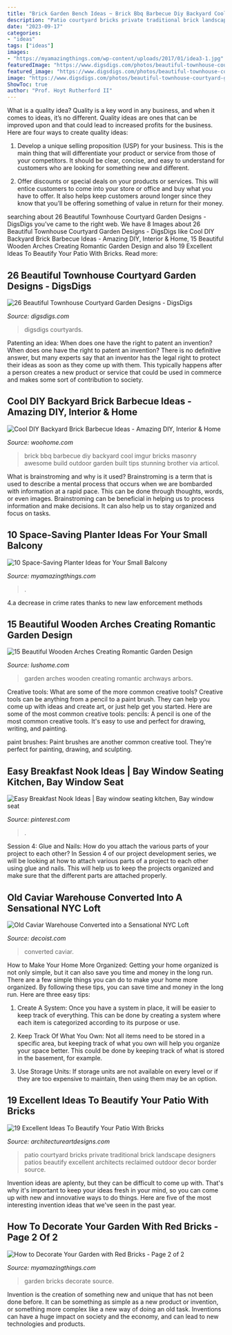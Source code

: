 ```yaml
---
title: "Brick Garden Bench Ideas ~ Brick Bbq Barbecue Diy Backyard Cool Imgur Bricks Masonry Awesome Build Outdoor Garden Built Tips Stunning Brother Via Articol"
description: "Patio courtyard bricks private traditional brick landscape designers patios beautify excellent architects reclaimed outdoor decor border source"
date: "2023-09-17"
categories:
- "ideas"
tags: ["ideas"]
images:
- "https://myamazingthings.com/wp-content/uploads/2017/01/idea3-1.jpg"
featuredImage: "https://www.digsdigs.com/photos/beautiful-townhouse-courtyard-garden-designs-25-554x738.jpg"
featured_image: "https://www.digsdigs.com/photos/beautiful-townhouse-courtyard-garden-designs-25-554x738.jpg"
image: "https://www.digsdigs.com/photos/beautiful-townhouse-courtyard-garden-designs-25-554x738.jpg"
ShowToc: true
author: "Prof. Hoyt Rutherford II"
---
```



What is a quality idea?
Quality is a key word in any business, and when it comes to ideas, it’s no different. Quality ideas are ones that can be improved upon and that could lead to increased profits for the business. Here are four ways to create quality ideas:
1. Develop a unique selling proposition (USP) for your business. This is the main thing that will differentiate your product or service from those of your competitors. It should be clear, concise, and easy to understand for customers who are looking for something new and different.

2. Offer discounts or special deals on your products or services. This will entice customers to come into your store or office and buy what you have to offer. It also helps keep customers around longer since they know that you’ll be offering something of value in return for their money.


	

		
searching about 26 Beautiful Townhouse Courtyard Garden Designs - DigsDigs you've came to the right web. We have 8 Images about 26 Beautiful Townhouse Courtyard Garden Designs - DigsDigs like Cool DIY Backyard Brick Barbecue Ideas - Amazing DIY, Interior &amp; Home, 15 Beautiful Wooden Arches Creating Romantic Garden Design and also 19 Excellent Ideas To Beautify Your Patio With Bricks. Read more:
		
    
## 26 Beautiful Townhouse Courtyard Garden Designs - DigsDigs

<img loading=lazy src="https://www.digsdigs.com/photos/beautiful-townhouse-courtyard-garden-designs-25-554x738.jpg" onerror="this.onerror=null;this.src='https://tse4.mm.bing.net/th?id=OIP.z3yihwFFtHafwOamh2D12wHaJ3&amp;pid=15.1';" alt="26 Beautiful Townhouse Courtyard Garden Designs - DigsDigs">

_Source: digsdigs.com_

>digsdigs courtyards. 

	

Patenting an idea: When does one have the right to patent an invention?
When does one have the right to patent an invention? There is no definitive answer, but many experts say that an inventor has the legal right to protect their ideas as soon as they come up with them. This typically happens after a person creates a new product or service that could be used in commerce and makes some sort of contribution to society.

    
## Cool DIY Backyard Brick Barbecue Ideas - Amazing DIY, Interior &amp; Home

<img loading=lazy src="https://www.woohome.com/wp-content/uploads/2016/02/brick-barbecue-tips-10-1.jpg" onerror="this.onerror=null;this.src='https://tse3.mm.bing.net/th?id=OIP.HKiAvF7dR7WWB2mcejf30AHaJ4&amp;pid=15.1';" alt="Cool DIY Backyard Brick Barbecue Ideas - Amazing DIY, Interior &amp; Home">

_Source: woohome.com_

>brick bbq barbecue diy backyard cool imgur bricks masonry awesome build outdoor garden built tips stunning brother via articol. 

	

What is brainstroming and why is it used?
Brainstroming is a term that is used to describe a mental process that occurs when we are bombarded with information at a rapid pace. This can be done through thoughts, words, or even images. Brainstroming can be beneficial in helping us to process information and make decisions. It can also help us to stay organized and focus on tasks.

    
## 10 Space-Saving Planter Ideas For Your Small Balcony

<img loading=lazy src="https://myamazingthings.com/wp-content/uploads/2017/01/idea3-1.jpg" onerror="this.onerror=null;this.src='https://tse2.mm.bing.net/th?id=OIP.V18mttBz5czfVT3KY_9nHQHaJ4&amp;pid=15.1';" alt="10 Space-Saving Planter Ideas for Your Small Balcony">

_Source: myamazingthings.com_

>. 

	

4.a decrease in crime rates thanks to new law enforcement methods

    
## 15 Beautiful Wooden Arches Creating Romantic Garden Design

<img loading=lazy src="https://www.lushome.com/wp-content/uploads/2014/05/garden-design-ideas-arches-arbors-archways-12.jpg" onerror="this.onerror=null;this.src='https://tse4.mm.bing.net/th?id=OIP.2bSoYy_YE7FXPZ_0T8b_JwAAAA&amp;pid=15.1';" alt="15 Beautiful Wooden Arches Creating Romantic Garden Design">

_Source: lushome.com_

>garden arches wooden creating romantic archways arbors. 

	

Creative tools: What are some of the more common creative tools?
Creative tools can be anything from a pencil to a paint brush. They can help you come up with ideas and create art, or just help get you started. Here are some of the most common creative tools:
pencils: A pencil is one of the most common creative tools. It's easy to use and perfect for drawing, writing, and painting.

paint brushes: Paint brushes are another common creative tool. They're perfect for painting, drawing, and sculpting.

    
## Easy Breakfast Nook Ideas | Bay Window Seating Kitchen, Bay Window Seat

<img loading=lazy src="https://i.pinimg.com/736x/cd/a5/6d/cda56d2193f1f592a3c8655e1655ed19.jpg" onerror="this.onerror=null;this.src='https://tse1.mm.bing.net/th?id=OIP.mnCyqJiNi4Psr5m7MW-crQHaLG&amp;pid=15.1';" alt="Easy Breakfast Nook Ideas | Bay window seating kitchen, Bay window seat">

_Source: pinterest.com_

>. 

	

Session 4: Glue and Nails: How do you attach the various parts of your project to each other?
In Session 4 of our project development series, we will be looking at how to attach various parts of a project to each other using glue and nails. This will help us to keep the projects organized and make sure that the different parts are attached properly.

    
## Old Caviar Warehouse Converted Into A Sensational NYC Loft

<img loading=lazy src="https://cdn.decoist.com/wp-content/uploads/2015/02/Large-retractable-skylight-offers-access-to-the-roof-garden.jpg" onerror="this.onerror=null;this.src='https://tse2.mm.bing.net/th?id=OIP.J1vEw-r7mwp5SoIlEkv-LQHaLH&amp;pid=15.1';" alt="Old Caviar Warehouse Converted into a Sensational NYC Loft">

_Source: decoist.com_

>converted caviar. 

	

How to Make Your Home More Organized: Getting your home organized is not only simple, but it can also save you time and money in the long run.
There are a few simple things you can do to make your home more organized. By following these tips, you can save time and money in the long run. Here are three easy tips:
1. Create A System: Once you have a system in place, it will be easier to keep track of everything. This can be done by creating a system where each item is categorized according to its purpose or use.

2. Keep Track Of What You Own: Not all items need to be stored in a specific area, but keeping track of what you own will help you organize your space better. This could be done by keeping track of what is stored in the basement, for example.

3. Use Storage Units: If storage units are not available on every level or if they are too expensive to maintain, then using them may be an option.

    
## 19 Excellent Ideas To Beautify Your Patio With Bricks

<img loading=lazy src="https://www.architectureartdesigns.com/wp-content/uploads/2017/07/11-5-630x473.jpg" onerror="this.onerror=null;this.src='https://tse4.mm.bing.net/th?id=OIP.JidMO0G8BZ-tmjNnTVagZAHaFj&amp;pid=15.1';" alt="19 Excellent Ideas To Beautify Your Patio With Bricks">

_Source: architectureartdesigns.com_

>patio courtyard bricks private traditional brick landscape designers patios beautify excellent architects reclaimed outdoor decor border source. 

	

Invention ideas are aplenty, but they can be difficult to come up with. That's why it's important to keep your ideas fresh in your mind, so you can come up with new and innovative ways to do things. Here are five of the most interesting invention ideas that we've seen in the past year.

    
## How To Decorate Your Garden With Red Bricks - Page 2 Of 2

<img loading=lazy src="https://myamazingthings.com/wp-content/uploads/2017/02/brick6.jpg" onerror="this.onerror=null;this.src='https://tse4.mm.bing.net/th?id=OIP.KD-JWOdBA5hL6qoAyo2aEwHaJ4&amp;pid=15.1';" alt="How to Decorate Your Garden with Red Bricks - Page 2 of 2">

_Source: myamazingthings.com_

>garden bricks decorate source. 

	

Invention is the creation of something new and unique that has not been done before. It can be something as simple as a new product or invention, or something more complex like a new way of doing an old task. Inventions can have a huge impact on society and the economy, and can lead to new technologies and products.


